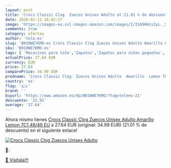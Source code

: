 ```yaml
---
layout: post
title: 'Crocs Classic Clog  Zuecos Unisex Adulto al 21.01 % de descuento'
date: 2020-01-11 18:42:17
image: 'https://images-eu.ssl-images-amazon.com/images/I/3169HHzs3yL._SL400_.jpg'
comments: true
category: ofertas
author: 'tole.es'
slug: 'B010WE7KMO-es Crocs Classic Clog Zuecos Unisex Adulto Amarillo Lemon 7C1...'
sku: 'B010WE7KMO-es'
tags: [ 'Mocasines para niña','Zapatos','Zapatos para niñas pequeñas','Zapatos y complementos','zuecos', ]
actualPrice: 27.64 EUR
currency: EUR
price: 27.64
comparePrice: 34.99 EUR
prodname: 'Crocs Classic Clog  Zuecos Unisex Adulto  Amarillo  Lemon 7C1   48/49 EU'
country: 'es'
flag: '🇪🇸'
brand: ''
buyurl: 'https://www.amazon.es/dp/B010WE7KMO/?tag=tolees-21'
descuento: '21.01'
average: '27.64'
---
```


Ahora mismo tienes [Crocs Classic Clog  Zuecos Unisex Adulto  Amarillo  Lemon 7C1   48/49 EU](https://www.amazon.es/dp/B010WE7KMO/?tag=tolees-21) a 27.64 EUR (original: 34.99 EUR) (21.01 %  de descuento) en el siguiente enlace!

[![Crocs Classic Clog  Zuecos Unisex Adulto](https://images-eu.ssl-images-amazon.com/images/I/3169HHzs3yL._SL400_.jpg)](https://www.amazon.es/dp/B010WE7KMO/?tag=tolees-21)

🔎:


[🛒 Visítala!!!](https://www.amazon.es/dp/B010WE7KMO/?tag=tolees-21)
